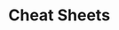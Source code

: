        
                                                                                                                
# Cheat Sheets           

   




